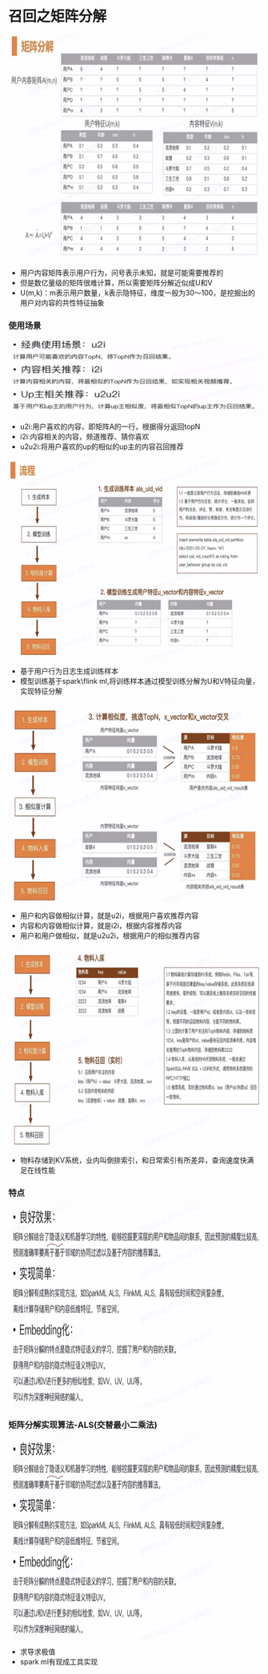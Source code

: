 # 召回之矩阵分解

<img align="center"  width='800' height='450' src="picture/pipeline20.png"  />

- 用户内容矩阵表示用户行为，问号表示未知，就是可能需要推荐的
- 但是数亿量级的矩阵很难计算，所以需要矩阵分解近似成U和V
- U(m,k)：m表示用户数量，k表示隐特征，维度一般为30～100，是挖掘出的用户对内容的共性特征抽象

### 使用场景
<img align="center"  width='500' height='150' src="picture/pipeline21.png"  />

- u2i:用户喜欢的内容，即矩阵A的一行，根据得分返回topN
- i2i:内容相关的内容，频道推荐、猜你喜欢
- u2u2i:将用户喜欢的up的相似的up主的内容召回推荐

<img align="center"  width='800' height='400' src="picture/pipeline22.png"  />

- 基于用户行为日志生成训练样本
- 模型训练基于spark\flink ml,将训练样本通过模型训练分解为U和V特征向量，实现特征分解

<img align="center"  width='800' height='400' src="picture/pipeline23.png"  />

- 用户和内容做相似计算，就是u2i，根据用户喜欢推荐内容
- 内容和内容做相似计算，就是i2i，根据内容推荐内容
- 用户和用户做相似，就是u2u2i，根据用户的相似推荐内容

<img align="center"  width='800' height='400' src="picture/pipeline24.png"  />

- 物料存储到KV系统，业内叫倒排索引，和日常索引有所差异，查询速度快满足在线性能

### 特点
<img align="center"  width='800' height='400' src="picture/pipeline25.png"  />

### 矩阵分解实现算法-ALS(交替最小二乘法)

<img align="center"  width='800' height='400' src="picture/pipeline25.png"  />

- 求导求极值
- spark ml有现成工具实现